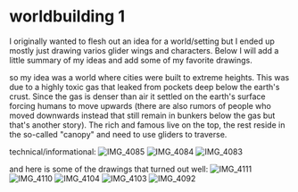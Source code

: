 # worldbuilding 1
I originally wanted to flesh out an idea for a world/setting but I ended up mostly just drawing varios glider wings and characters. Below I will add a little summary of my ideas and add some of my favorite drawings. 

so my idea was a world where cities were built to extreme heights. This was due to a highly toxic gas that leaked from pockets deep below the earth's crust. Since the gas is denser than air it settled on the earth's surface forcing humans to move upwards (there are also rumors of people who moved downwards instead that still remain in bunkers below the gas but that's another story). The rich and famous live on the top, the rest reside in the so-called "canopy" and need to use gliders to traverse.

technical/informational:
![IMG_4085](https://github.com/user-attachments/assets/f8b321d4-1b52-44a8-8361-484c66ad2c34)
![IMG_4084](https://github.com/user-attachments/assets/58a71f4f-23c1-47b5-8d6b-044cf610947b)
![IMG_4083](https://github.com/user-attachments/assets/14f8a93a-d500-474d-89d3-9115c7d33471)

and here is some of the drawings that turned out well:
![IMG_4111](https://github.com/user-attachments/assets/17a94e22-b875-4d2d-9842-760e3ccf143e)
![IMG_4110](https://github.com/user-attachments/assets/1ef77fb3-aff6-4edc-978e-f89c1ff855fc)
![IMG_4104](https://github.com/user-attachments/assets/d27281b1-9d81-4852-997c-f7f3134e636f)
![IMG_4103](https://github.com/user-attachments/assets/31277d46-b48d-4f98-a9fc-8711af5f2c7f)
![IMG_4092](https://github.com/user-attachments/assets/2acdb998-641e-4659-9d98-925f525b7c7c)
